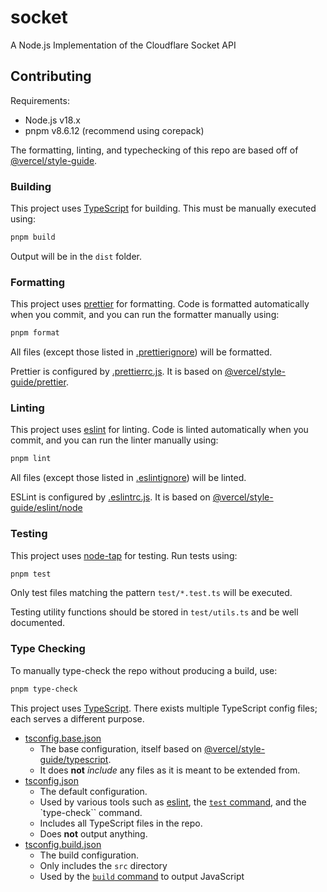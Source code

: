 # socket

A Node.js Implementation of the Cloudflare Socket API

## Contributing

Requirements:

- Node.js v18.x
- pnpm v8.6.12 (recommend using corepack)

The formatting, linting, and typechecking of this repo are based off of [@vercel/style-guide](https://github.com/vercel/style-guide).

### Building

This project uses [TypeScript](https://www.typescriptlang.org/) for building. This must be manually executed using:

```sh
pnpm build
```

Output will be in the `dist` folder.

### Formatting

This project uses [prettier](https://prettier.io/) for formatting. Code is formatted automatically when you commit, and you can run the formatter manually using:

```sh
pnpm format
```

All files (except those listed in [.prettierignore](./.prettierignore)) will be formatted.

Prettier is configured by [.prettierrc.js](./.prettierrc.js). It is based on [@vercel/style-guide/prettier](https://github.com/vercel/style-guide#prettier).

### Linting

This project uses [eslint](https://eslint.org/) for linting. Code is linted automatically when you commit, and you can run the linter manually using:

```sh
pnpm lint
```

All files (except those listed in [.eslintignore](./.eslintignore)) will be linted.

ESLint is configured by [.eslintrc.js](./.eslintrc.js). It is based on [@vercel/style-guide/eslint/node](https://github.com/vercel/style-guide#eslint)

### Testing

This project uses [node-tap](https://node-tap.org/) for testing. Run tests using:

```sh
pnpm test
```

Only test files matching the pattern `test/*.test.ts` will be executed.

Testing utility functions should be stored in `test/utils.ts` and be well documented.

### Type Checking

To manually type-check the repo without producing a build, use:

```sh
pnpm type-check
```

This project uses [TypeScript](https://www.typescriptlang.org/). There exists multiple TypeScript config files; each serves a different purpose.

- [tsconfig.base.json](./tsconfig.base.json)
  - The base configuration, itself based on [@vercel/style-guide/typescript](https://github.com/vercel/style-guide#typescript).
  - It does **not** _include_ any files as it is meant to be extended from.
- [tsconfig.json](./tsconfig.json)
  - The default configuration.
  - Used by various tools such as [eslint](#linting), the [`test` command](#testing), and the `type-check`` command.
  - Includes all TypeScript files in the repo.
  - Does **not** output anything.
- [tsconfig.build.json](./tsconfig.build.json)
  - The build configuration.
  - Only includes the `src` directory
  - Used by the [`build` command](#building) to output JavaScript
